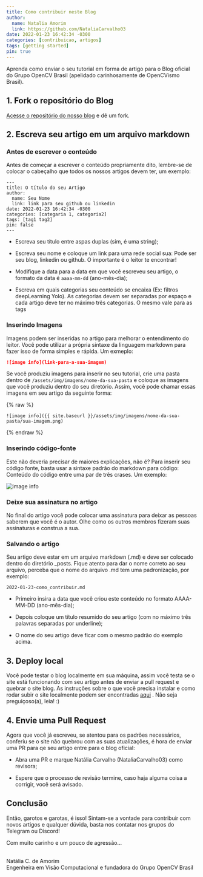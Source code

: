 ```yaml
---
title: Como contribuir neste Blog
author:
  name: Natalia Amorim
  link: https://github.com/NataliaCarvalho03
date: 2022-01-23 16:42:34 -0300
categories: [contribuicao, artigos]
tags: [getting started]
pin: true
---
```


Aprenda como enviar o seu tutorial em forma de artigo para o Blog oficial do Grupo OpenCV Brasil (apelidado carinhosamente de OpenCVismo Brasil).

## 1. Fork o repositório do Blog

[Acesse o repositório do nosso blog](https://github.com/Grupo-OpenCV-BR/Grupo-OpenCV-BR.github.io) e dê um fork. 

## 2. Escreva seu artigo em um arquivo markdown

### Antes de escrever o conteúdo

Antes de começar a escrever o conteúdo propriamente dito, lembre-se de colocar o cabeçalho que todos os nossos artigos devem ter, um exemplo:

```
---
title: O título do seu Artigo
author:
  name: Seu Nome
  link: link para seu github ou linkedin
date: 2022-01-23 16:42:34 -0300
categories: [categaria 1, categoria2]
tags: [tag1 tag2]
pin: false
---
```

- Escreva seu título entre aspas duplas (sim, é uma string);

- Escreva seu nome e coloque um link para uma rede social sua: Pode ser seu blog, linkedin ou github. O importante é o leitor te encontrar!

- Modifique a data para a data em que você escreveu seu artigo, o formato da data é ```aaaa-mm-dd``` (ano-mês-dia);

- Escreva em quais categorias seu conteúdo se encaixa (Ex: filtros deepLearning Yolo). As categorias devem ser separadas por espaço e cada artigo deve ter no máximo três categorias. O mesmo vale para as tags


### Inserindo Imagens

Imagens podem ser inseridas no artigo para melhorar o entendimento do leitor. Você pode utilizar a própria sintaxe da linguagem markdown para fazer isso de forma simples e rápida. Um exmeplo:

```md
![image info](link-para-a-sua-imagem)
```

Se você produziu imagens para inserir no seu tutorial, crie uma pasta dentro de ```/assets/img/imagens/nome-da-sua-pasta``` e coloque as imagens que você produziu dentro do seu diretório. Assim, você pode chamar essas imagens em seu artigo da seguinte forma:

{% raw %}
```
![image info]({{ site.baseurl }}/assets/img/imagens/nome-da-sua-pasta/sua-imagem.png)
```
{% endraw %}


### Inserindo código-fonte



Este não deveria precisar de maiores explicações, não é? Para inserir seu código fonte, basta usar a sintaxe padrão do markdown para código: Conteúdo do código entre uma par de três crases. Um exemplo:

![image info]({{site.baseurl}}/assets/img/imagens/como-contribuir/exemplo-codigo.png)


### Deixe sua assinatura no artigo

No final do artigo você pode colocar uma assinatura para deixar as pessoas saberem que você é o autor. Olhe como os outros membros fizeram suas assinaturas e construa a sua.


### Salvando o artigo


Seu artigo deve estar em um arquivo markdown (.md) e deve ser colocado dentro do diretório _posts. Fique atento para dar o nome correto ao seu arquivo, perceba que o nome do arquivo .md tem uma padronização, por exemplo:

```
2022-01-23-como_contribuir.md
```
- Primeiro insira a data que você criou este conteúdo no formato AAAA-MM-DD (ano-mês-dia);

- Depois coloque um título resumido do seu artigo (com no máximo três palavras separadas por underline);

- O nome do seu artigo deve ficar com o mesmo padrão do exemplo acima.


## 3. Deploy local

Você pode testar o blog localmente em sua máquina, assim você testa se o site está funcionando com seu artigo antes de enviar a pull request e quebrar o site blog. As instruções sobre o que você precisa instalar e como rodar subir o site localmente podem ser encontradas [aqui](https://github.com/cotes2020/jekyll-theme-chirpy) . Não seja preguiçoso(a), leia! :)


## 4. Envie uma Pull Request

Agora que você já escreveu, se atentou para os padrões necessários, conferiu se o site não quebrou com as suas atualizações, é hora de enviar uma PR para qe seu artigo entre para o blog oficial:

- Abra uma PR e marque Natália Carvalho (NataliaCarvalho03) como revisora;

- Espere que o processo de revisão termine, caso haja alguma coisa a corrigir, você será avisado.


## Conclusão

Então, garotos e garotas, é isso! Sintam-se a vontade para contribuir com novos artigos e qualquer dúvida, basta nos contatar nos grupos do Telegram ou Discord!


Com muito carinho e um pouco de agressão...<br/><br/>

Natália C. de Amorim<br/>
Engenheira em Visão Computacional e fundadora do Grupo OpenCV Brasil